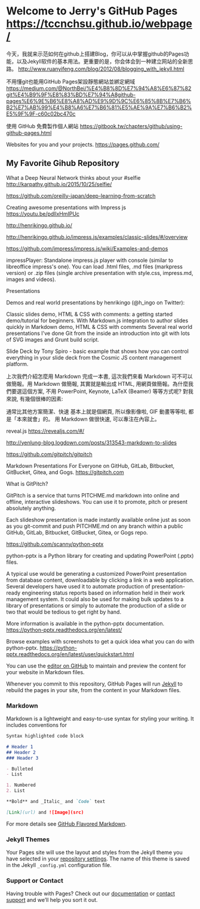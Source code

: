 # Welcome to Jerry's GitHub Pages    https://tccnchsu.github.io/webpage/

今天，我就来示范如何在github上搭建Blog，你可以从中掌握github的Pages功能，以及Jekyll软件的基本用法。更重要的是，你会体会到一种建立网站的全新思路。
http://www.ruanyifeng.com/blog/2012/08/blogging_with_jekyll.html



不用懂git也能用GitHub Pages架設靜態網站並綁定網域
https://medium.com/@NorthBei/%E4%B8%8D%E7%94%A8%E6%87%82git%E4%B9%9F%E8%83%BD%E7%94%A8github-pages%E6%9E%B6%E8%A8%AD%E9%9D%9C%E6%85%8B%E7%B6%B2%E7%AB%99%E4%B8%A6%E7%B6%81%E5%AE%9A%E7%B6%B2%E5%9F%9F-c60c02bc470c

使用 GitHub 免費製作個人網站
https://gitbook.tw/chapters/github/using-github-pages.html

Websites for you and your projects.
https://pages.github.com/


## My Favorite Gihub Repository

What a Deep Neural Network thinks about your #selfie
http://karpathy.github.io/2015/10/25/selfie/

https://github.com/oreilly-japan/deep-learning-from-scratch


Creating awesome presentations with Impress js
https://youtu.be/pdllxHmIPUc

http://henrikingo.github.io/

http://henrikingo.github.io/impress.js/examples/classic-slides/#/overview


https://github.com/impress/impress.js/wiki/Examples-and-demos

impressPlayer: Standalone impress.js player with console (similar to libreoffice impress's one). You can load .html files, .md files (markpress version) or .zip files (single archive presentation with style.css, impress.md, images and videos).

Presentations

Demos and real world presentations by henrikingo (@h_ingo on Twitter):

Classic slides demo, HTML & CSS with comments: a getting started demo/tutorial for beginners.
With Markdown.js integration to author slides quickly in Markdown demo, HTML & CSS with comments
Several real world presentations I've done
Git from the inside an introduction into git with lots of SVG images and Grunt build script.

Slide Deck by Tony Spiro - basic example that shows how you can control everything in your slide deck from the Cosmic JS content management platform.

上次我們介紹怎麼用 Markdown 完成一本書, 這次我們來看 Markdown 可不可以做簡報。用 Markdown 做簡報, 其實就是輸出成 HTML, 用網頁做簡報。為什麼我們要選這個方案, 不用 PowerPoint, Keynote, LaTeX (Beamer) 等等方式呢? 對我來說, 有幾個很棒的因素:

通常比其他方案簡潔、快速
基本上就是個網頁, 所以像影像啦, GIF 動畫等等啦, 都是「本來就會」的。
用 Markdown 做很快速, 可以專注在內容上。

reveal.js
https://revealjs.com/#/



http://yenlung-blog.logdown.com/posts/313543-markdown-to-slides


https://github.com/gitpitch/gitpitch  

Markdown Presentations For Everyone on GitHub, GitLab, Bitbucket, GitBucket, Gitea, and Gogs. https://gitpitch.com

What is GitPitch?

GitPitch is a service that turns PITCHME.md markdown into online and offline, interactive slideshows. You can use it to promote, pitch or present absolutely anything.

Each slideshow presentation is made instantly available online just as soon as you git-commit and push PITCHME.md on any branch within a public GitHub, GitLab, Bitbucket, GitBucket, Gitea, or Gogs repo.

https://github.com/scanny/python-pptx

python-pptx is a Python library for creating and updating PowerPoint (.pptx) files.

A typical use would be generating a customized PowerPoint presentation from database content, downloadable by clicking a link in a web application. Several developers have used it to automate production of presentation-ready engineering status reports based on information held in their work management system. It could also be used for making bulk updates to a library of presentations or simply to automate the production of a slide or two that would be tedious to get right by hand.

More information is available in the python-pptx documentation.
https://python-pptx.readthedocs.org/en/latest/

Browse examples with screenshots to get a quick idea what you can do with python-pptx. 
https://python-pptx.readthedocs.org/en/latest/user/quickstart.html



You can use the [editor on GitHub](https://github.com/tccnchsu/webpage/edit/master/README.md) to maintain and preview the content for your website in Markdown files.

Whenever you commit to this repository, GitHub Pages will run [Jekyll](https://jekyllrb.com/) to rebuild the pages in your site, from the content in your Markdown files.

### Markdown

Markdown is a lightweight and easy-to-use syntax for styling your writing. It includes conventions for

```markdown
Syntax highlighted code block

# Header 1    
## Header 2
### Header 3

- Bulleted
- List

1. Numbered
2. List

**Bold** and _Italic_ and `Code` text

[Link](url) and ![Image](src)
```

For more details see [GitHub Flavored Markdown](https://guides.github.com/features/mastering-markdown/).

### Jekyll Themes

Your Pages site will use the layout and styles from the Jekyll theme you have selected in your [repository settings](https://github.com/tccnchsu/webpage/settings). The name of this theme is saved in the Jekyll `_config.yml` configuration file.

### Support or Contact

Having trouble with Pages? Check out our [documentation](https://help.github.com/categories/github-pages-basics/) or [contact support](https://github.com/contact) and we’ll help you sort it out.
